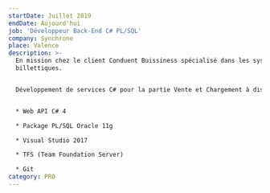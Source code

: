 ```yaml
---
startDate: Juillet 2019
endDate: Aujourd'hui
job: 'Développeur Back-End C# PL/SQL'
company: Synchrone
place: Valence
description: >-
  En mission chez le client Conduent Buissiness spécialisé dans les systèmes
  billettiques.


  Développement de services C# pour la partie Vente et Chargement à distance:


  * Web API C# 4

  * Package PL/SQL Oracle 11g

  * Visual Studio 2017

  * TFS (Team Foundation Server)

  * Git
category: PRO
---
```

